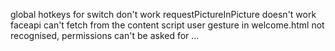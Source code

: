 global hotkeys for switch don't work
requestPictureInPicture doesn't work
faceapi can't fetch from the content script
user gesture in welcome.html not recognised, permissions can't be asked for
...